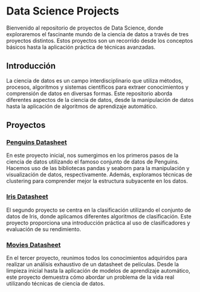 # Data Science Projects
Bienvenido al repositorio de proyectos de Data Science, donde exploraremos el fascinante mundo de la ciencia de datos a través de tres proyectos distintos. Estos proyectos son un recorrido desde los conceptos básicos hasta la aplicación práctica de técnicas avanzadas.

## Introducción

La ciencia de datos es un campo interdisciplinario que utiliza métodos, procesos, algoritmos y sistemas científicos para extraer conocimientos y comprensión de datos en diversas formas. Este repositorio aborda diferentes aspectos de la ciencia de datos, desde la manipulación de datos hasta la aplicación de algoritmos de aprendizaje automático.

## Proyectos

### [Penguins Datasheet](https://github.com/oscarjuly23/DataScience/tree/main/Penguins)
En este proyecto inicial, nos sumergimos en los primeros pasos de la ciencia de datos utilizando el famoso conjunto de datos de Penguins. Hacemos uso de las bibliotecas pandas y seaborn para la manipulación y visualización de datos, respectivamente. Además, exploramos técnicas de clustering para comprender mejor la estructura subyacente en los datos.

### [Iris Datasheet](https://github.com/oscarjuly23/DataScience/tree/main/Iris)
El segundo proyecto se centra en la clasificación utilizando el conjunto de datos de Iris, donde aplicamos diferentes algoritmos de clasificación. Este proyecto proporciona una introducción práctica al uso de clasificadores y evaluación de su rendimiento.

### [Movies Datasheet](https://github.com/oscarjuly23/DataScience/tree/main/Movies)
En el tercer proyecto, reunimos todos los conocimientos adquiridos para realizar un análisis exhaustivo de un datasheet de películas. Desde la limpieza inicial hasta la aplicación de modelos de aprendizaje automático, este proyecto demuestra cómo abordar un problema de la vida real utilizando técnicas de ciencia de datos.
